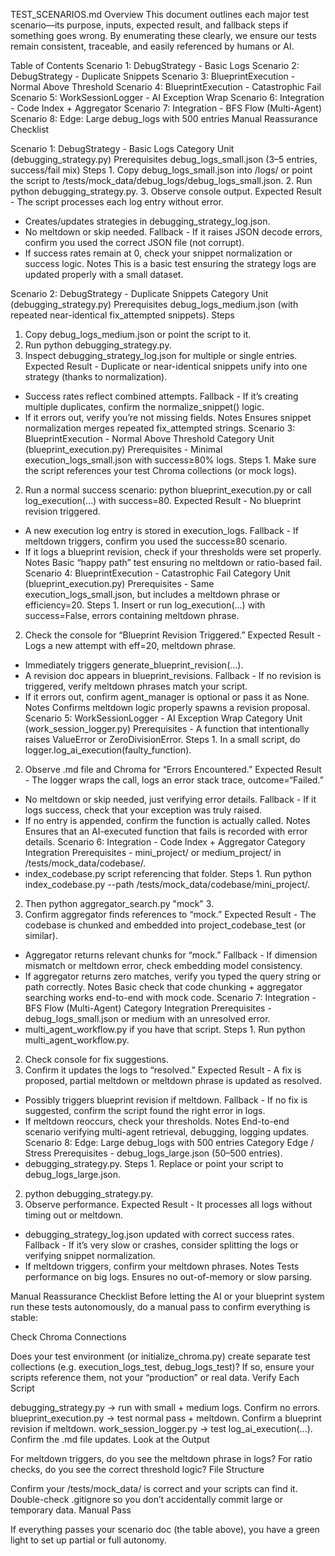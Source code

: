 TEST_SCENARIOS.md
Overview
This document outlines each major test scenario—its purpose, inputs, expected result, and fallback steps if something goes wrong. By enumerating these clearly, we ensure our tests remain consistent, traceable, and easily referenced by humans or AI.

Table of Contents
Scenario 1: DebugStrategy - Basic Logs
Scenario 2: DebugStrategy - Duplicate Snippets
Scenario 3: BlueprintExecution - Normal Above Threshold
Scenario 4: BlueprintExecution - Catastrophic Fail
Scenario 5: WorkSessionLogger - AI Exception Wrap
Scenario 6: Integration - Code Index + Aggregator
Scenario 7: Integration - BFS Flow (Multi-Agent)
Scenario 8: Edge: Large debug_logs with 500 entries
Manual Reassurance Checklist

Scenario 1: DebugStrategy - Basic Logs
Category Unit (debugging_strategy.py)
Prerequisites debug_logs_small.json (3–5 entries, success/fail mix)
Steps 1. Copy debug_logs_small.json into /logs/ or point the script to /tests/mock_data/debug_logs/debug_logs_small.json.
2. Run python debugging_strategy.py.
3. Observe console output.
Expected Result - The script processes each log entry without error.

- Creates/updates strategies in debugging_strategy_log.json.
- No meltdown or skip needed.
Fallback - If it raises JSON decode errors, confirm you used the correct JSON file (not corrupt).
- If success rates remain at 0, check your snippet normalization or success logic.
Notes This is a basic test ensuring the strategy logs are updated properly with a small dataset.

Scenario 2: DebugStrategy - Duplicate Snippets
Category Unit (debugging_strategy.py)
Prerequisites debug_logs_medium.json (with repeated near-identical fix_attempted snippets).
Steps

1. Copy debug_logs_medium.json or point the script to it.
2. Run python debugging_strategy.py.
3. Inspect debugging_strategy_log.json for multiple or single entries.
Expected Result - Duplicate or near-identical snippets unify into one strategy (thanks to normalization).

- Success rates reflect combined attempts.
Fallback - If it’s creating multiple duplicates, confirm the normalize_snippet() logic.
- If it errors out, verify you’re not missing fields.
Notes Ensures snippet normalization merges repeated fix_attempted strings.
Scenario 3: BlueprintExecution - Normal Above Threshold
Category Unit (blueprint_execution.py)
Prerequisites - Minimal execution_logs_small.json with success≥80% logs.
Steps 1. Make sure the script references your test Chroma collections (or mock logs).

2. Run a normal success scenario: python blueprint_execution.py or call log_execution(...) with success=80.
Expected Result - No blueprint revision triggered.

- A new execution log entry is stored in execution_logs.
Fallback - If meltdown triggers, confirm you used the success≥80 scenario.
- If it logs a blueprint revision, check if your thresholds were set properly.
Notes Basic “happy path” test ensuring no meltdown or ratio-based fail.
Scenario 4: BlueprintExecution - Catastrophic Fail
Category Unit (blueprint_execution.py)
Prerequisites - Same execution_logs_small.json, but includes a meltdown phrase or efficiency=20.
Steps 1. Insert or run log_execution(...) with success=False, errors containing meltdown phrase.

2. Check the console for “Blueprint Revision Triggered.”
Expected Result - Logs a new attempt with eff=20, meltdown phrase.

- Immediately triggers generate_blueprint_revision(...).
- A revision doc appears in blueprint_revisions.
Fallback - If no revision is triggered, verify meltdown phrases match your script.
- If it errors out, confirm agent_manager is optional or pass it as None.
Notes Confirms meltdown logic properly spawns a revision proposal.
Scenario 5: WorkSessionLogger - AI Exception Wrap
Category Unit (work_session_logger.py)
Prerequisites - A function that intentionally raises ValueError or ZeroDivisionError.
Steps 1. In a small script, do logger.log_ai_execution(faulty_function).

2. Observe .md file and Chroma for “Errors Encountered.”
Expected Result - The logger wraps the call, logs an error stack trace, outcome=“Failed.”

- No meltdown or skip needed, just verifying error details.
Fallback - If it logs success, check that your exception was truly raised.
- If no entry is appended, confirm the function is actually called.
Notes Ensures that an AI-executed function that fails is recorded with error details.
Scenario 6: Integration - Code Index + Aggregator
Category Integration
Prerequisites - mini_project/ or medium_project/ in /tests/mock_data/codebase/.
- index_codebase.py script referencing that folder.
Steps 1. Run python index_codebase.py --path /tests/mock_data/codebase/mini_project/.

2. Then python aggregator_search.py "mock" 3.
3. Confirm aggregator finds references to “mock.”
Expected Result - The codebase is chunked and embedded into project_codebase_test (or similar).

- Aggregator returns relevant chunks for “mock.”
Fallback - If dimension mismatch or meltdown error, check embedding model consistency.
- If aggregator returns zero matches, verify you typed the query string or path correctly.
Notes Basic check that code chunking + aggregator searching works end-to-end with mock code.
Scenario 7: Integration - BFS Flow (Multi-Agent)
Category Integration
Prerequisites - debug_logs_small.json or medium with an unresolved error.
- multi_agent_workflow.py if you have that script.
Steps 1. Run python multi_agent_workflow.py.

2. Check console for fix suggestions.
3. Confirm it updates the logs to “resolved.”
Expected Result - A fix is proposed, partial meltdown or meltdown phrase is updated as resolved.

- Possibly triggers blueprint revision if meltdown.
Fallback - If no fix is suggested, confirm the script found the right error in logs.
- If meltdown reoccurs, check your thresholds.
Notes End-to-end scenario verifying multi-agent retrieval, debugging, logging updates.
Scenario 8: Edge: Large debug_logs with 500 entries
Category Edge / Stress
Prerequisites - debug_logs_large.json (50–500 entries).
- debugging_strategy.py.
Steps 1. Replace or point your script to debug_logs_large.json.

2. python debugging_strategy.py.
3. Observe performance.
Expected Result - It processes all logs without timing out or meltdown.

- debugging_strategy_log.json updated with correct success rates.
Fallback - If it’s very slow or crashes, consider splitting the logs or verifying snippet normalization.
- If meltdown triggers, confirm your meltdown phrases.
Notes Tests performance on big logs. Ensures no out-of-memory or slow parsing.

Manual Reassurance Checklist
Before letting the AI or your blueprint system run these tests autonomously, do a manual pass to confirm everything is stable:

Check Chroma Connections

Does your test environment (or initialize_chroma.py) create separate test collections (e.g. execution_logs_test, debug_logs_test)?
If so, ensure your scripts reference them, not your “production” or real data.
Verify Each Script

debugging_strategy.py → run with small + medium logs. Confirm no errors.
blueprint_execution.py → test normal pass + meltdown. Confirm a blueprint revision if meltdown.
work_session_logger.py → test log_ai_execution(...). Confirm the .md file updates.
Look at the Output

For meltdown triggers, do you see the meltdown phrase in logs?
For ratio checks, do you see the correct threshold logic?
File Structure

Confirm your /tests/mock_data/ is correct and your scripts can find it.
Double-check .gitignore so you don’t accidentally commit large or temporary data.
Manual Pass

If everything passes your scenario doc (the table above), you have a green light to set up partial or full autonomy.
